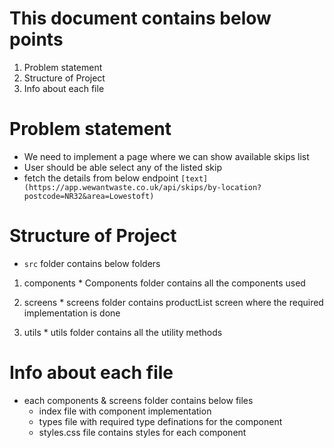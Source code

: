 # This document contains below points
  1. Problem statement
  2. Structure of Project
  3. Info about each file

# Problem statement
  - We need to implement a page where we can show available skips list
  - User should be able select any of the listed skip 
  - fetch the details from below endpoint 
    `[text](https://app.wewantwaste.co.uk/api/skips/by-location?postcode=NR32&area=Lowestoft)`

# Structure of Project
  - `src` folder contains below folders
  
  1. components
    * Components folder contains all the components used 

  2. screens
    * screens folder contains productList screen where the required implementation is done

  3. utils
    * utils folder contains all the utility methods

# Info about each file
  * each components & screens folder contains below files
    - index file with component implementation
    - types file with required type definations for the component
    - styles.css file contains styles for each component 